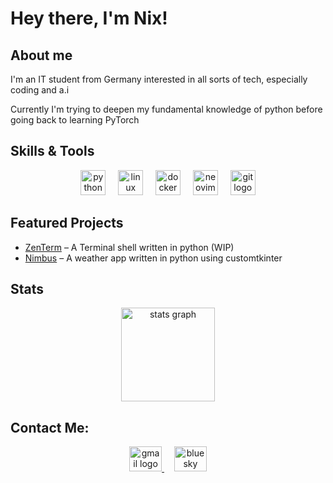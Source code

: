 <h1 align="left">Hey there, I'm Nix!</h1>

<h2 align="left">About me</h2>

<p align="left">I'm an IT student from Germany interested in all sorts of tech, especially coding and a.i</p>
<p align="left"> Currently I'm trying to deepen my fundamental knowledge of python before going back to learning PyTorch</p>

<h2 align="left">Skills & Tools</h2>

<div align="center">
  <img src="https://skillicons.dev/icons?i=py" height="40" alt="python logo"  />
  <img width="12" />
  <img src="https://skillicons.dev/icons?i=linux" height="40" alt="linux logo"  />
  <img width="12" />
  <img src="https://skillicons.dev/icons?i=docker" height="40" alt="docker logo"  />
  <img width="12" />
  <img src="https://skillicons.dev/icons?i=neovim" height="40" alt="neovim logo"  />
  <img width="12" />
  <img src="https://skillicons.dev/icons?i=git" height="40" alt="git logo"  />
</div>

<h2 align="left">Featured Projects</h2>

<ul>
  <li><a href="https://github.com/Nixken463/ZenTerm">ZenTerm</a> – A Terminal shell written in python (WIP)</li>
  <li><a href="https://github.com/Nixken463/Nimbus">Nimbus</a> – A weather app written in python using customtkinter</li>
</ul>

<h2 align="left">Stats</h2>

<div align="center">
  <img src="https://github-readme-stats.vercel.app/api?username=Nixken463&hide_title=false&hide_rank=false&show_icons=true&include_all_commits=true&count_private=true&disable_animations=false&theme=material-palenight&locale=en&hide_border=false&order=1" height="150" alt="stats graph"  />
</div>
<h2 align="left">Contact Me:</h2>

<div align="center">
  <a href="mailto:contact@nxkn.me" target="_blank">
    <img src="https://raw.githubusercontent.com/maurodesouza/profile-readme-generator/master/src/assets/icons/social/gmail/default.svg" width="52" height="40" alt="gmail logo" />
  </a>
  <img width="12" />
  <a href="https://bsky.app/profile/nxkn.me" target="_blank">
    <img src="https://upload.wikimedia.org/wikipedia/commons/7/7a/Bluesky_Logo.svg" width="52" height="40" alt="bluesky logo" />
  </a>
</div>

